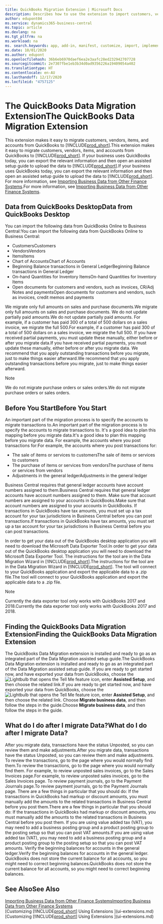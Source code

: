 ```yaml
---
title: QuickBooks Migration Extension | Microsoft Docs
description: Describes how to use the extension to import customers, vendors, items, and accounts from QuickBooks Desktop to Business Central.
author: edupont04
ms.service: dynamics365-business-central
ms.topic: article
ms.devlang: na
ms.tgt_pltfrm: na
ms.workload: na
ms. search.keywords: app, add-in, manifest, customize, import, implement
ms.date: 10/01/2020
ms.author: edupont
ms.openlocfilehash: 36b6eb6970daef6ea2e3aafc28ed232942707728
ms.sourcegitcommit: 2e7307fbe1eb3b34d0ad9356226a19409054a402
ms.translationtype: HT
ms.contentlocale: en-AU
ms.lasthandoff: 12/17/2020
ms.locfileid: "4757125"
---
```

# <a name="the-quickbooks-data-migration-extension"></a><span data-ttu-id="a607e-103">The QuickBooks Data Migration Extension</span><span class="sxs-lookup"><span data-stu-id="a607e-103">The QuickBooks Data Migration Extension</span></span>

<span data-ttu-id="a607e-104">This extension makes it easy to migrate customers, vendors, items, and accounts from QuickBooks to [!INCLUDE[prod_short](includes/prod_short.md)].</span><span class="sxs-lookup"><span data-stu-id="a607e-104">This extension makes it easy to migrate customers, vendors, items, and accounts from QuickBooks to [!INCLUDE[prod_short](includes/prod_short.md)].</span></span> <span data-ttu-id="a607e-105">If your business uses QuickBooks today, you can export the relevant information and then open an assisted setup guide to upload the data to [!INCLUDE[prod_short](includes/prod_short.md)].</span><span class="sxs-lookup"><span data-stu-id="a607e-105">If your business uses QuickBooks today, you can export the relevant information and then open an assisted setup guide to upload the data to [!INCLUDE[prod_short](includes/prod_short.md)].</span></span>  
<span data-ttu-id="a607e-106">For more information, see [Importing Business Data from Other Finance Systems](across-import-data-configuration-packages.md).</span><span class="sxs-lookup"><span data-stu-id="a607e-106">For more information, see [Importing Business Data from Other Finance Systems](across-import-data-configuration-packages.md).</span></span>

## <a name="data-from-quickbooks-desktop"></a><span data-ttu-id="a607e-107">Data from QuickBooks Desktop</span><span class="sxs-lookup"><span data-stu-id="a607e-107">Data from QuickBooks Desktop</span></span>

<span data-ttu-id="a607e-108">You can import the following data from QuickBooks Online to Business Central:</span><span class="sxs-lookup"><span data-stu-id="a607e-108">You can import the following data from QuickBooks Online to Business Central:</span></span>

- <span data-ttu-id="a607e-109">Customers</span><span class="sxs-lookup"><span data-stu-id="a607e-109">Customers</span></span>  
- <span data-ttu-id="a607e-110">Vendors</span><span class="sxs-lookup"><span data-stu-id="a607e-110">Vendors</span></span>  
- <span data-ttu-id="a607e-111">Items</span><span class="sxs-lookup"><span data-stu-id="a607e-111">Items</span></span>  
- <span data-ttu-id="a607e-112">Chart of Accounts</span><span class="sxs-lookup"><span data-stu-id="a607e-112">Chart of Accounts</span></span>  
- <span data-ttu-id="a607e-113">Beginning Balance transactions in General Ledger</span><span class="sxs-lookup"><span data-stu-id="a607e-113">Beginning Balance transactions in General Ledger</span></span>  
- <span data-ttu-id="a607e-114">On-hand Quantities for Inventory Items</span><span class="sxs-lookup"><span data-stu-id="a607e-114">On-hand Quantities for Inventory Items</span></span>  
- <span data-ttu-id="a607e-115">Open documents for customers and vendors, such as invoices, CR/Adj Notes and payments</span><span class="sxs-lookup"><span data-stu-id="a607e-115">Open documents for customers and vendors, such as invoices, credit memos and payments</span></span>  

<span data-ttu-id="a607e-116">We migrate only full amounts on sales and purchase documents.</span><span class="sxs-lookup"><span data-stu-id="a607e-116">We migrate only full amounts on sales and purchase documents.</span></span> <span data-ttu-id="a607e-117">We do not update partially paid amounts.</span><span class="sxs-lookup"><span data-stu-id="a607e-117">We do not update partially paid amounts.</span></span> <span data-ttu-id="a607e-118">For example, if a customer has paid 300 of a total of 500 dollars on a sales invoice, we migrate the full 500.</span><span class="sxs-lookup"><span data-stu-id="a607e-118">For example, if a customer has paid 300 of a total of 500 dollars on a sales invoice, we migrate the full 500.</span></span> <span data-ttu-id="a607e-119">If you have received partial payments, you must update these manually, either before or after you migrate data.</span><span class="sxs-lookup"><span data-stu-id="a607e-119">If you have received partial payments, you must update these manually, either before or after you migrate data.</span></span> <span data-ttu-id="a607e-120">We recommend that you apply outstanding transactions before you migrate, just to make things easier afterward.</span><span class="sxs-lookup"><span data-stu-id="a607e-120">We recommend that you apply outstanding transactions before you migrate, just to make things easier afterward.</span></span>

> [!NOTE]
> <span data-ttu-id="a607e-121">We do not migrate purchase orders or sales orders.</span><span class="sxs-lookup"><span data-stu-id="a607e-121">We do not migrate purchase orders or sales orders.</span></span>

## <a name="before-you-start"></a><span data-ttu-id="a607e-122">Before You Start</span><span class="sxs-lookup"><span data-stu-id="a607e-122">Before You Start</span></span>

<span data-ttu-id="a607e-123">An important part of the migration process is to specify the accounts to migrate transactions to.</span><span class="sxs-lookup"><span data-stu-id="a607e-123">An important part of the migration process is to specify the accounts to migrate transactions to.</span></span> <span data-ttu-id="a607e-124">It's a good idea to plan this mapping before you migrate data.</span><span class="sxs-lookup"><span data-stu-id="a607e-124">It's a good idea to plan this mapping before you migrate data.</span></span> <span data-ttu-id="a607e-125">For example, the accounts where you post transactions for:</span><span class="sxs-lookup"><span data-stu-id="a607e-125">For example, the accounts where you post transactions for:</span></span>

- <span data-ttu-id="a607e-126">The sale of items or services to customers</span><span class="sxs-lookup"><span data-stu-id="a607e-126">The sale of items or services to customers</span></span>  
- <span data-ttu-id="a607e-127">The purchase of items or services from vendors</span><span class="sxs-lookup"><span data-stu-id="a607e-127">The purchase of items or services from vendors</span></span>  
- <span data-ttu-id="a607e-128">Adjustments in the general ledger</span><span class="sxs-lookup"><span data-stu-id="a607e-128">Adjustments in the general ledger</span></span>  

<span data-ttu-id="a607e-129">Business Central requires that general ledger accounts have account numbers assigned to them.</span><span class="sxs-lookup"><span data-stu-id="a607e-129">Business Central requires that general ledger accounts have account numbers assigned to them.</span></span> <span data-ttu-id="a607e-130">Make sure that account numbers are assigned to your accounts in QuickBooks.</span><span class="sxs-lookup"><span data-stu-id="a607e-130">Make sure that account numbers are assigned to your accounts in QuickBooks.</span></span>
<span data-ttu-id="a607e-131">If transactions in QuickBooks have tax amounts, you must set up a tax account for your tax jurisdictions in Business Central before you can post transactions.</span><span class="sxs-lookup"><span data-stu-id="a607e-131">If transactions in QuickBooks have tax amounts, you must set up a tax account for your tax jurisdictions in Business Central before you can post transactions.</span></span>

<span data-ttu-id="a607e-132">In order to get your data out of the QuickBooks desktop application you will need to download the Microsoft Data Exporter Tool.</span><span class="sxs-lookup"><span data-stu-id="a607e-132">In order to get your data out of the QuickBooks desktop application you will need to download the Microsoft Data Exporter Tool.</span></span>  <span data-ttu-id="a607e-133">The instructions for the tool are in the Data Migration Wizard in [!INCLUDE[prod_short](includes/prod_short.md)].</span><span class="sxs-lookup"><span data-stu-id="a607e-133">The instructions for the tool are in the Data Migration Wizard in [!INCLUDE[prod_short](includes/prod_short.md)].</span></span> <span data-ttu-id="a607e-134">The tool will connect to your QuickBooks application and export the applicable data to a .zip file.</span><span class="sxs-lookup"><span data-stu-id="a607e-134">The tool will connect to your QuickBooks application and export the applicable data to a .zip file.</span></span>  

> [!NOTE]
> <span data-ttu-id="a607e-135">Currently the data exporter tool only works with QuickBooks 2017 and 2018.</span><span class="sxs-lookup"><span data-stu-id="a607e-135">Currently the data exporter tool only works with QuickBooks 2017 and 2018.</span></span>

## <a name="finding-the-quickbooks-data-migration-extension"></a><span data-ttu-id="a607e-136">Finding the QuickBooks Data Migration Extension</span><span class="sxs-lookup"><span data-stu-id="a607e-136">Finding the QuickBooks Data Migration Extension</span></span>

<span data-ttu-id="a607e-137">The QuickBooks Data Migration extension is installed and ready to go as an integrated part of the Data Migration assisted setup guide.</span><span class="sxs-lookup"><span data-stu-id="a607e-137">The QuickBooks Data Migration extension is installed and ready to go as an integrated part of the Data Migration assisted setup guide.</span></span> <span data-ttu-id="a607e-138">If you are ready to get started now, and have exported your data from QuickBooks, choose the ![Lightbulb that opens the Tell Me feature](media/ui-search/search_small.png "Tell me what you want to do") icon, enter **Assisted Setup**, and then choose the related link.</span><span class="sxs-lookup"><span data-stu-id="a607e-138">If you are ready to get started now, and have exported your data from QuickBooks, choose the ![Lightbulb that opens the Tell Me feature](media/ui-search/search_small.png "Tell me what you want to do") icon, enter **Assisted Setup**, and then choose the related link.</span></span> <span data-ttu-id="a607e-139">Choose **Migrate business data**, and then follow the steps in the guide.</span><span class="sxs-lookup"><span data-stu-id="a607e-139">Choose **Migrate business data**, and then follow the steps in the guide.</span></span>  

## <a name="what-do-i-do-after-i-migrate-data"></a><span data-ttu-id="a607e-140">What do I do after I migrate Data?</span><span class="sxs-lookup"><span data-stu-id="a607e-140">What do I do after I migrate Data?</span></span>

<span data-ttu-id="a607e-141">After you migrate data, transactions have the status Unposted, so you can review them and make adjustments.</span><span class="sxs-lookup"><span data-stu-id="a607e-141">After you migrate data, transactions have the status Unposted, so you can review them and make adjustments.</span></span> <span data-ttu-id="a607e-142">To review the transactions, go to the page where you would normally find them.</span><span class="sxs-lookup"><span data-stu-id="a607e-142">To review the transactions, go to the page where you would normally find them.</span></span> <span data-ttu-id="a607e-143">For example, to review unposted sales invoices, go to the Sales Invoices page.</span><span class="sxs-lookup"><span data-stu-id="a607e-143">For example, to review unposted sales invoices, go to the Sales Invoices page.</span></span> <span data-ttu-id="a607e-144">To review payment journals, go to the Payment Journals page.</span><span class="sxs-lookup"><span data-stu-id="a607e-144">To review payment journals, go to the Payment Journals page.</span></span>
<span data-ttu-id="a607e-145">There are a few things in particular that you should do: If the transactions in QuickBooks had markup or discount amounts, you must manually add the amounts to the related transactions in Business Central before you post them.</span><span class="sxs-lookup"><span data-stu-id="a607e-145">There are a few things in particular that you should do: If the transactions in QuickBooks had markup or discount amounts, you must manually add the amounts to the related transactions in Business Central before you post them.</span></span>
<span data-ttu-id="a607e-146">If you are using value added tax (VAT), you may need to add a business posting group and a product posting group to the posting setup so that you can post VAT amounts.</span><span class="sxs-lookup"><span data-stu-id="a607e-146">If you are using value added tax (VAT), you may need to add a business posting group and a product posting group to the posting setup so that you can post VAT amounts.</span></span>
<span data-ttu-id="a607e-147">Verify the beginning balances for accounts in the general ledger.</span><span class="sxs-lookup"><span data-stu-id="a607e-147">Verify the beginning balances for accounts in the general ledger.</span></span> <span data-ttu-id="a607e-148">QuickBooks does not store the current balance for all accounts, so you might need to correct beginning balances.</span><span class="sxs-lookup"><span data-stu-id="a607e-148">QuickBooks does not store the current balance for all accounts, so you might need to correct beginning balances.</span></span>

## <a name="see-also"></a><span data-ttu-id="a607e-149">See Also</span><span class="sxs-lookup"><span data-stu-id="a607e-149">See Also</span></span>

[<span data-ttu-id="a607e-150">Importing Business Data from Other Finance Systems</span><span class="sxs-lookup"><span data-stu-id="a607e-150">Importing Business Data from Other Finance Systems</span></span>](across-import-data-configuration-packages.md)  
<span data-ttu-id="a607e-151">[Customizing [!INCLUDE[prod_short](includes/prod_short.md)] Using Extensions ](ui-extensions.md)</span><span class="sxs-lookup"><span data-stu-id="a607e-151">[Customizing [!INCLUDE[prod_short](includes/prod_short.md)] Using Extensions ](ui-extensions.md)</span></span>  
